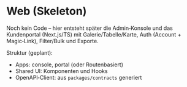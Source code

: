 # Web (Skeleton)

Noch kein Code – hier entsteht später die Admin‑Konsole und das Kundenportal (Next.js/TS) mit Galerie/Tabelle/Karte, Auth (Account + Magic‑Link), Filter/Bulk und Exporte.

Struktur (geplant):
- Apps: console, portal (oder Routenbasiert)
- Shared UI: Komponenten und Hooks
- OpenAPI‑Client: aus `packages/contracts` generiert

